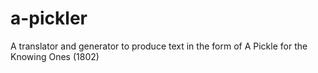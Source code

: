 # a-pickler
A translator and generator to produce text in the form of A Pickle for the Knowing Ones (1802)
